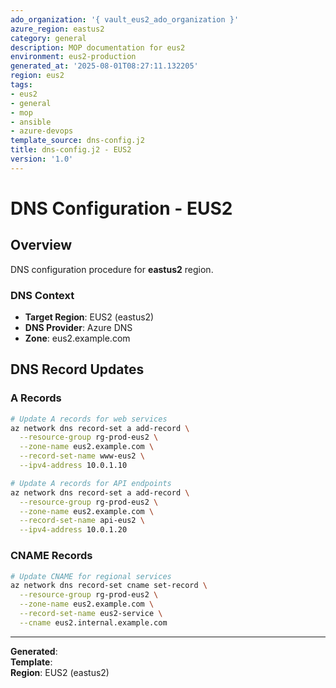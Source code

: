 ```yaml
---
ado_organization: '{ vault_eus2_ado_organization }'
azure_region: eastus2
category: general
description: MOP documentation for eus2
environment: eus2-production
generated_at: '2025-08-01T08:27:11.132205'
region: eus2
tags:
- eus2
- general
- mop
- ansible
- azure-devops
template_source: dns-config.j2
title: dns-config.j2 - EUS2
version: '1.0'
---
```



# DNS Configuration - EUS2

## Overview

DNS configuration procedure for **eastus2** region.

### DNS Context

- **Target Region**: EUS2 (eastus2)
- **DNS Provider**: Azure DNS
- **Zone**: eus2.example.com

## DNS Record Updates

### A Records
```bash
# Update A records for web services
az network dns record-set a add-record \
  --resource-group rg-prod-eus2 \
  --zone-name eus2.example.com \
  --record-set-name www-eus2 \
  --ipv4-address 10.0.1.10

# Update A records for API endpoints
az network dns record-set a add-record \
  --resource-group rg-prod-eus2 \
  --zone-name eus2.example.com \
  --record-set-name api-eus2 \
  --ipv4-address 10.0.1.20
```

### CNAME Records
```bash
# Update CNAME for regional services
az network dns record-set cname set-record \
  --resource-group rg-prod-eus2 \
  --zone-name eus2.example.com \
  --record-set-name eus2-service \
  --cname eus2.internal.example.com
```

---

**Generated**:   
**Template**:   
**Region**: EUS2 (eastus2)